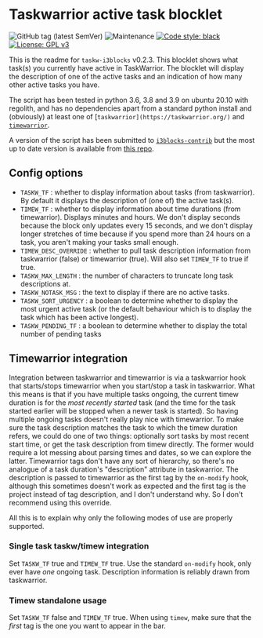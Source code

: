

# Taskwarrior active task blocklet

![GitHub tag (latest SemVer)](https://img.shields.io/github/v/tag/scmbradley/taskw-i3blocks)
![Maintenance](https://img.shields.io/maintenance/yes/2021)
[![Code style: black](https://img.shields.io/badge/code%20style-black-000000.svg)](https://github.com/psf/black)
[![License: GPL v3](https://img.shields.io/badge/License-GPLv3-blue.svg)](https://www.gnu.org/licenses/gpl-3.0)

This is the readme for `taskw-i3blocks` v0.2.3.
This blocklet shows what task(s) you currently have active in TaskWarrior.
The blocklet will display the description of one of the active tasks
and an indication of how many other active tasks you have.

The script has been tested in python 3.6, 3.8 and 3.9 on ubuntu 20.10 with regolith,
and has no dependencies apart from a standard python install
and (obviously) at least one of [`taskwarrior](https://taskwarrior.org/)` and [`timewarrior`](https://timewarrior.net/).

A version of the script has been submitted to [`i3blocks-contrib`](https://github.com/vivien/i3blocks-contrib) 
but the most up to date version is available from [this repo](https://github.com/scmbradley/taskw-i3blocks).


## Config options

 - `TASKW_TF` : whether to display information about tasks (from taskwarrior). By default it displays the description of (one of) the active task(s).
 - `TIMEW_TF` : whether to display information about time durations (from timewarrior). Displays minutes and hours. We don't display seconds because the block only updates every 15 seconds, and we don't display longer stretches of time because if you spend more than 24 hours on a task, you aren't making your tasks small enough.
 - `TIMEW_DESC_OVERRIDE` : whether to pull task description information from taskwarrior (false) or timewarrior (true). Will also set `TIMEW_TF` to true if true.
 - `TASKW_MAX_LENGTH` : the number of characters to truncate long task descriptions at.
 - `TASKW_NOTASK_MSG` : the text to display if there are no active tasks.
 - `TASKW_SORT_URGENCY` : a boolean to determine whether to display the most urgent active task (or the default behaviour which is to display the task which has been active longest).
 - `TASKW_PENDING_TF` : a boolean to determine whether to display the total number of pending tasks
 

## Timewarrior integration

Integration between taskwarrior and timewarrior is via a taskwarrior hook that starts/stops timewarrior when you 
start/stop a task in taskwarrior.
What this means is that if you have multiple tasks ongoing, the current timew duration is for 
the *most recently started* task (and the time for the task started earlier will be stopped when a newer task is started).
So having multiple ongoing tasks doesn't really play nice with timewarrior.
To make sure the task description matches the task to which the timew duration refers,
we could do one of two things: 
optionally sort tasks by most recent start time, or
get the task description from timew directly.
The former would require a lot messing about parsing times and dates, 
so we can explore the latter.
Timewarrior tags don't have any sort of hierarchy, so there's no analogue of a task duration's "description" attribute in taskwarrior.
The description is passed to timewarrior as the first tag by the `on-modify` hook,
although this sometimes doesn't work as expected and the first tag is the project instead of tag description,
and I don't understand why.
So I don't recommend using this override.

All this is to explain why only the following modes of use are properly 
supported.

### Single task taskw/timew integration

Set `TASKW_TF` true and `TIMEW_TF` true.
Use the standard `on-modify` hook, only ever have *one* ongoing task.
Description information is reliably drawn from taskwarrior.

### Timew standalone usage

Set `TASKW_TF` false and `TIMEW_TF` true.
When using `timew`, make sure that the *first* tag is the one you want to appear 
in the bar.
